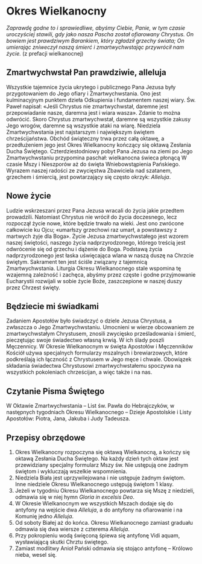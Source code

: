 # Okres Wielkanocny

_Zaprawdę godne to i sprawiedliwe, abyśmy Ciebie, Panie, w tym czasie uroczyściej stawili, gdy jako nasza Pascha został 
ofiarowany Chrystus. On bowiem jest prawdziwym Barankiem, który zgładził grzechy świata; On umierając zniweczył naszą 
śmierć i zmartwychwstając przywrócił nam życie._ (z prefacji wielkanocnej)

## Zmartwychwstał Pan prawdziwie, alleluja

Wszystkie tajemnice życia ukrytego i publicznego Pana Jezusa były przygotowaniem do Jego ofiary i Zmartwychwstania. 
Ono jest kulminacyjnym punktem dzieła Odkupienia i fundamentem naszej wiary. Św. Paweł napisał: «Jeśli Chrystus nie 
zmartwychwstał, daremne jest przepowiadanie nasze, daremna jest i wiara wasza». Zdanie to można odwrócić. Skoro Chrystus 
zmartwychwstał, daremne są wszystkie zakusy Jego wrogów, daremne są wszystkie ataki na wiarę. Niedziela Zmartwychwstania 
jest najstarszym i największym świętem chrześcijaństwa. Obchód świąteczny trwa przez całą oktawę, a przedłużeniem jego 
jest Okres Wielkanocny kończący się oktawą Zesłania Ducha Świętego. Czterdziestodniowy pobyt Pana Jezusa na ziemi po 
Jego Zmartwychwstaniu przypomina paschał: wielkanocna świeca płonącą W czasie Mszy i Nieszporów aż do święta 
Wniebowstąpienia Pańskiego. Wyrazem naszej radości ze zwycięstwa Zbawiciela nad szatanem, grzechem i śmiercią, 
jest powtarzający się często okrzyk: _Alleluja_.

## Nowe życie

Ludzie wskrzeszani przez Pana Jezusa wracali do życia jakie przedtem prowadzili. Natomiast Chrystus nie wrócił do 
życia doczesnego, lecz rozpoczął życie nowe, które będzie trwało na wieki. Jest ono zwrócone całkowicie ku Ojcu; 
«umarłszy grzechowi raz umarł, a powstawszy z martwych żyje dla Boga». Życie Jezusa zmartwychwstałego jest wzorem 
naszej świętości, naszego życia nadprzyrodzonego, którego treścią jest odwrócenie się od grzechu i dążenie do Boga. 
Podstawą życia nadprzyrodzonego jest łaska uświęcająca wlana w naszą duszę na Chrzcie świętym. Sakrament ten jest 
ściśle związany z tajemnicą Zmartwychwstania. Liturgia Okresu Wielkanocnego stale wspomina tę wzajemną zależność i 
zachęca, abyśmy przez częste i godne przyjmowanie Eucharystii rozwijali w sobie życie Boże, zaszczepione w naszej 
duszy przez Chrzest święty.

## Będziecie mi świadkami

Zadaniem Apostołów było świadczyć o dziele Jezusa Chrystusa, a zwłaszcza o Jego Zmartwychwstaniu. Umocnieni w 
wierze obcowaniem ze zmartwychwstałym Chrystusem, znosili zwycięsko prześladowania i śmierć, pieczętując swoje 
świadectwo własną krwią. W ich ślady poszli Męczennicy. W Okresie Wielkanocnym w święta Apostołów i Męczenników 
Kościół używa specjalnych formularzy mszalnych i brewiarzowych, które podkreślają ich łączność z Chrystusem w Jego 
męce i chwale. Obowiązek składania świadectwa Chrystusowi zmartwychwstałemu spoczywa na wszystkich pokoleniach 
chrześcijan, a więc także i na nas.

## Czytanie Pisma Świętego

W Oktawie Zmartwychwstania – List św. Pawła do Hebrajczyków, w następnych tygodniach Okresu Wielkanocnego – Dzieje 
Apostolskie i Listy Apostołów: Piotra, Jana, Jakuba i Judy Tadeusza.

## Przepisy obrzędowe

1. Okres Wielkanocny rozpoczyna się oktawą Wielkanocną, a kończy się oktawą Zesłania Ducha Świętego. Na każdy dzień 
tych oktaw jest przewidziany specjalny formularz Mszy św. Nie ustępują one żadnym świętom i wykluczają wszelkie wspomnienia.
2. Niedziela Biała jest uprzywilejowana i nie ustępuje żadnym świętom. Inne niedziele Okresu Wielkanocnego ustępują świętom 1 klasy.
3. Jeżeli w tygodniu Okresu Wielkanocnego powtarza się Mszę z niedzieli, odmawia się w niej hymn _Gloria in excelsis Deo_.
4. W Okresie Wielkanocnym we wszystkich Mszach dodaje się do antyfony na wejście dwa _Alleluja_, a do antyfony na 
ofiarowanie i na Komunię jedno _Alleluja_.
5. Od soboty Białej aż do końca. Okresu Wielkanocnego zamiast graduału odmawia się dwa wiersze z czterema _Alleluja_.
6. Przy pokropieniu wodą święconą śpiewa się antyfonę Vidi aquam, wysławiającą skutki Chrztu świętego.
7. Zamiast modlitwy Anioł Pański odmawia się stojąco antyfonę – Królowo nieba, wesel się.